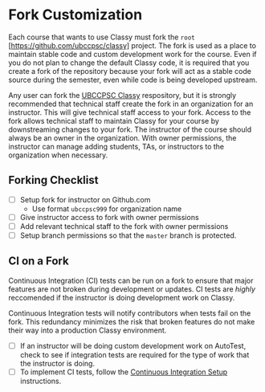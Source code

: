 # Fork Customization

Each course that wants to use Classy must fork the `root` [https://github.com/ubccpsc/classy] project. The fork is used as a place to maintain stable code and custom development work for the course. Even if you do not plan to change the default Classy code, it is required that you create a fork of the repository because your fork will act as a stable code source during the semester, even while code is being developed upstream.

Any user can fork the [UBCCPSC Classy](https://github.com/ubccpsc/classy) respository, but it is strongly recommended that technical staff create the fork in an organization for an instructor. This will give technical staff access to your fork. Access to the fork allows technical staff to maintain Classy for your course by downstreaming changes to your fork. The instructor of the course should always be an owner in the organization. With owner permissions, the instructor can manage adding students, TAs, or instructors to the organization when necessary.

## Forking Checklist

- [ ] Setup fork for instructor on Github.com
  - Use format `ubccpsc999` for organization name
- [ ] Give instructor access to fork with owner permissions
- [ ] Add relevant technical staff to the fork with owner permissions
- [ ] Setup branch permissions so that the `master` branch is protected.

## CI on a Fork

Continuous Integration (CI) tests can be run on a fork to ensure that major features are not broken during development or updates. CI tests are *highly* reccomended if the instructor is doing development work on Classy.

Continuous Integration tests will notify contributors when tests fail on the fork. This redundancy minimizes the risk that broken features do not make their way into a production Classy environment.

- [ ] If an instructor will be doing custom development work on AutoTest, check to see if integration tests are required for the type of work that the instructor is doing.
- [ ] To implement CI tests, follow the [Continuous Integration Setup](/docs/developer/continuousintegration.md) instructions.
